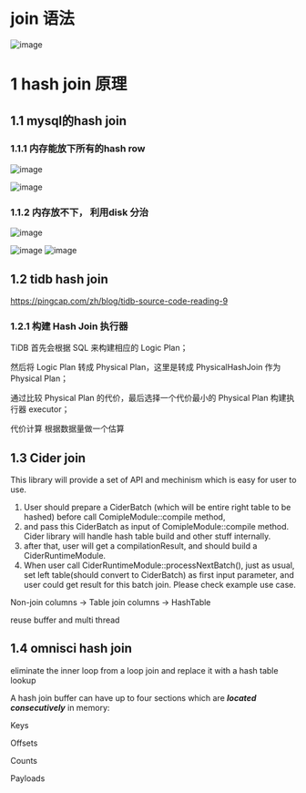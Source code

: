 # join 语法
![image](https://user-images.githubusercontent.com/42630862/179871229-b081f9ad-ca4d-448e-9154-8d34d64d759d.png)



# 1 hash join 原理
## 1.1 mysql的hash join
### 1.1.1 内存能放下所有的hash row

![image](https://user-images.githubusercontent.com/42630862/179874656-4c17047b-410f-4d0c-81a8-857553038565.png)

![image](https://user-images.githubusercontent.com/42630862/179874670-95ed6ddb-7bdb-4219-8059-e358f60bd618.png)

### 1.1.2 内存放不下， 利用disk 分治
![image](https://user-images.githubusercontent.com/42630862/179877191-e684d448-8fba-4e9e-9afc-20871cd5e499.png)

![image](https://user-images.githubusercontent.com/42630862/179877156-da4e9228-657b-41a8-9bc2-a2130f91fb3a.png)
![image](https://user-images.githubusercontent.com/42630862/179877165-cc0013cb-5a7c-4a7f-aa8b-fe6fcef7f2af.png)


## 1.2 tidb hash join
https://pingcap.com/zh/blog/tidb-source-code-reading-9

### 1.2.1 构建 Hash Join 执行器

TiDB 首先会根据 SQL 来构建相应的 Logic Plan；

然后将 Logic Plan 转成 Physical Plan，这里是转成 PhysicalHashJoin 作为 Physical Plan；

通过比较 Physical Plan 的代价，最后选择一个代价最小的 Physical Plan 构建执行器 executor；

代价计算 根据数据量做一个估算


## 1.3 Cider join
This library will provide a set of API and mechinism which is easy for user to use. 
1. User should prepare a CiderBatch (which will be entire right table to be hashed) before call ComipleModule::compile method, 
2. and pass this CiderBatch as input of ComipleModule::compile method. Cider library will handle hash table build and other stuff internally. 
3. after that, user will get a compilationResult, and should build a CiderRuntimeModule. 
4. When user call CiderRuntimeModule::processNextBatch(), just as usual, set left table(should convert to CiderBatch) as first input parameter, and user could get result for this batch join. Please check example use case. 

Non-join columns -> Table
join columns -> HashTable

reuse buffer and multi thread

## 1.4 omnisci hash join
eliminate the inner loop from a loop join and replace it with a hash table lookup

A hash join buffer can have up to four sections which are **_located consecutively_** in memory:

Keys

Offsets

Counts

Payloads

